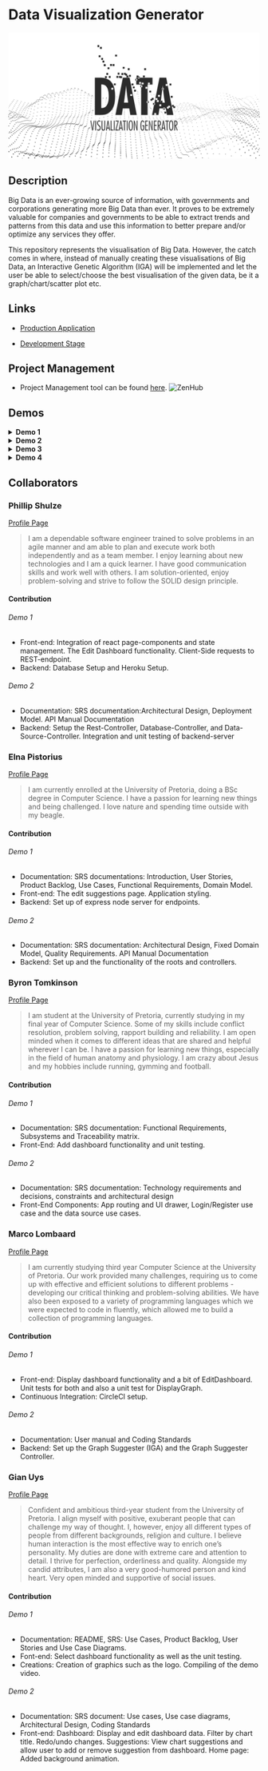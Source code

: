 # Data Visualization Generator

![Data Visualization Generator](https://raw.githubusercontent.com/COS301-SE-2020/Data-Visualisation/master/img/com.png)

## Description

Big Data is an ever-growing source of information, with governments and corporations generating more Big Data than ever.
It proves to be extremely valuable for companies and governments to be able to extract trends and patterns from this data and use this information to better prepare and/or optimize any services they offer.

This repository represents the visualisation of Big Data. However, the catch comes in where, instead of manually creating these visualisations of Big Data, an Interactive Genetic Algorithm (IGA) will be implemented and let the user be able to select/choose the best visualisation of the given data, be it a graph/chart/scatter plot etc. 

## Links
* [Production Application](https://data-visualisation-prod.herokuapp.com)

* [Development Stage](https://data-visualisation-dev.herokuapp.com)

## Project Management

* Project Management tool can be found [here](https://github.com/COS301-SE-2020/Data-Visualisation#workspaces/data-visualization-5ed11ab3600f3c0e9851753e/board?repos=266792939). ![ZenHub](https://i.imgur.com/EQ663Fn.png)

## Demos

<details> 
<summary><b>Demo 1</b></summary>

##### Video Demo

* [Demo 1 Video Link](https://drive.google.com/drive/folders/1lFnGthxIPIuZHPTG4wG-Ffy6VKT2yWHK?usp=sharing)

##### Documentation

* SRS Document can be found [here](https://github.com/COS301-SE-2020/Data-Visualization/blob/admin/documentation/Demo1_SRS.pdf).

</details>

<details> 
<summary><b>Demo 2</b></summary>

##### Video Demo

* [Demo 2 Video Link](https://drive.google.com/file/d/1RMqz7AFnv58JTfPBNzPGliMMUQ3tLyl3/view?usp=sharing)

##### Documentation

* SRS Document can be found [here](https://github.com/COS301-SE-2020/Data-Visualization/blob/admin/documentation/Demo2_SRS_Update.pdf).

* Coding Standards Document can be found [here](https://github.com/COS301-SE-2020/Data-Visualization/blob/admin/documentation/Demo2_CodingStandards.pdf).

* User Manual can be found [here](https://github.com/COS301-SE-2020/Data-Visualization/blob/admin/documentation/Demo2_UserManual.pdf).

* API Manual can be found [here](https://github.com/COS301-SE-2020/Data-Visualization/blob/admin/documentation/Demo2_API_Manual.pdf).

* Sprint Planning can be found [here](https://github.com/COS301-SE-2020/Data-Visualization/blob/admin/documentation/Demo2_Sprint%20Planning.pdf).

</details>

<details> 
<summary><b>Demo 3</b></summary>

##### Video Demo

* [Demo 3 Video Link](https://drive.google.com/file/d/1RMqz7AFnv58JTfPBNzPGliMMUQ3tLyl3/view?usp=sharing)

##### Documentation

* SRS Document can be found [here](https://github.com/COS301-SE-2020/Data-Visualization/blob/admin/documentation/Demo3_SRS_Update.pdf).

* Coding Standards Document can be found [here](https://github.com/COS301-SE-2020/Data-Visualization/blob/admin/documentation/Demo3_CodingStandard.pdf).

* User Manual can be found [here](https://github.com/COS301-SE-2020/Data-Visualization/blob/admin/documentation/Demo3_UserManual.pdf).

* API Manual can be found [here](https://github.com/COS301-SE-2020/Data-Visualization/blob/admin/documentation/Demo3_API_Manual.pdf).

* Technical Installation can be found [here](https://github.com/COS301-SE-2020/Data-Visualization/blob/admin/documentation/Demo3_TechnicalInstallation.pdf).

</details>

<details> 
<summary><b>Demo 4</b></summary>

##### Video Demo

* [Demo 3 Video Link](https://drive.google.com/file/d/1RMqz7AFnv58JTfPBNzPGliMMUQ3tLyl3/view?usp=sharing)

##### Documentation

* SRS Document can be found [here](https://github.com/COS301-SE-2020/Data-Visualization/blob/admin/documentation/Demo4_SRS.pdf).

* Coding Standards Document can be found [here](https://github.com/COS301-SE-2020/Data-Visualization/blob/admin/documentation/Demo4_CodingStandard.pdf).

* User Manual can be found [here](https://github.com/COS301-SE-2020/Data-Visualization/blob/admin/documentation/Demo4_UserManual.pdf).

* API Manual can be found [here](https://github.com/COS301-SE-2020/Data-Visualization/blob/admin/documentation/Demo4_API_Manual.pdf).

* Technical Installation can be found [here](https://github.com/COS301-SE-2020/Data-Visualization/blob/admin/documentation/Demo4_TechnicalInstallation.pdf).

* Testing Policy can be found [here](https://github.com/COS301-SE-2020/Data-Visualization/blob/admin/documentation/Demo4_TestingPolicy.pdf).
</details>

## Collaborators

### Phillip Shulze

[Profile Page](https://phillipstemmlar.github.io)

> I am a dependable software engineer trained to solve problems in an agile manner and am able to plan and execute work both independently and as a team member. I enjoy learning about new technologies and I am a quick learner. I have good communication skills and work well with others. I am solution-oriented, enjoy problem-solving and strive to follow the SOLID design principle.

#### Contribution 
###### Demo 1
* Front-end: Integration of react page-components and state management. The Edit Dashboard functionality. Client-Side requests to REST-endpoint.
* Backend: Database Setup and Heroku Setup.
###### Demo 2
* Documentation: SRS documentation:Architectural Design, Deployment Model. API Manual Documentation
* Backend: Setup  the Rest-Controller, Database-Controller, and Data-Source-Controller. Integration and unit testing of backend-server

### Elna Pistorius

[Profile Page](https://elnapistorius.github.io/my-website/index.html)

> I am currently enrolled at the University of Pretoria, doing a BSc degree in Computer Science. 
> I have a passion for learning new things and being challenged. I love nature and spending time outside with my beagle.

#### Contribution 
###### Demo 1
* Documentation: SRS documentations: Introduction, User Stories, Product Backlog, Use Cases, Functional Requirements, Domain Model.
* Front-end: The edit suggestions page. Application styling.
* Backend: Set up of express node server for endpoints.
###### Demo 2
* Documentation: SRS documentation: Architectural Design, Fixed Domain Model, Quality Requirements. API Manual Documentation
* Backend: Set up and the functionality of the roots and controllers. 

### Byron Tomkinson

[Profile Page](https://byrongt12.github.io/profile/)

 > I am student at the University of Pretoria, currently studying in my final year of Computer Science. Some of my skills include conflict resolution, problem solving, rapport building and reliability. I am open minded when it comes to different ideas that are shared and helpful wherever I can be. I have a passion for learning new things, especially in the field of human anatomy and physiology. I am crazy about Jesus and my hobbies include running, gymming and football.

#### Contribution 
###### Demo 1
* Documentation: SRS documentation: Functional Requirements, Subsystems and Traceability matrix. 
* Front-End: Add dashboard functionality and unit testing.
###### Demo 2
* Documentation: SRS documentation: Technology requirements and decisions, constraints and architectural design
* Front-End Components: App routing and UI drawer, Login/Register use case and the data source use cases.

### Marco Lombaard

[Profile Page](https://FlameReynard.github.io)

> I am currently studying third year Computer Science at the University of Pretoria. Our work provided many challenges, requiring us to come up with effective and efficient solutions to different problems - developing our critical thinking and problem-solving abilities. We have also been exposed to a variety of programming languages which we were expected to code in fluently, which allowed me to build a collection of programming languages.

#### Contribution 
###### Demo 1
* Front-end: Display dashboard functionality and a bit of EditDashboard. Unit tests for both and also a unit test for DisplayGraph.
* Continuous Integration: CircleCI setup.

###### Demo 2
* Documentation: User manual and Coding Standards
* Backend: Set up the Graph Suggester (IGA) and the Graph Suggester Controller.

### Gian Uys

[Profile Page](https://mruys.github.io)

> Confident and ambitious third-year student from the University of Pretoria. I align myself with positive, exuberant people that can challenge my way of thought. I, however, enjoy all different types of people from different backgrounds, religion and culture. I believe human interaction is the most effective way to enrich one’s personality. My duties are done with extreme care and attention to detail. I thrive for perfection, orderliness and quality. Alongside my candid attributes, I am also a very good-humored person and kind heart. Very open minded and supportive of social issues.

#### Contribution 
###### Demo 1
* Documentation: README, SRS: Use Cases, Product Backlog, User Stories and Use Case Diagrams. 
* Font-end: Select dashboard functionality as well as the unit testing.
* Creations: Creation of graphics such as the logo. Compiling of the demo video.

###### Demo 2
* Documentation: SRS document: Use cases, Use case diagrams, Architectural Design, Coding Standards
* Front-end: Dashboard: Display and edit dashboard data. Filter by chart title. Redo/undo changes. Suggestions: View chart suggestions and allow user to add or remove suggestion from dashboard. Home page: Added background animation.

